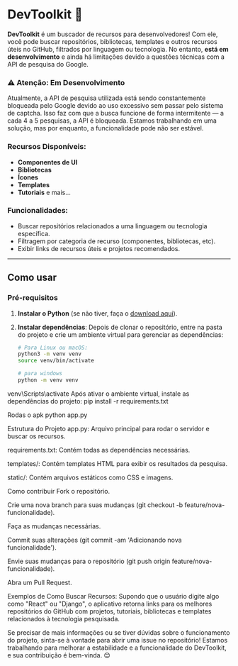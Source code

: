 # DevToolkit 🔧

**DevToolkit** é um buscador de recursos para desenvolvedores! Com ele, você pode buscar repositórios, bibliotecas, templates e outros recursos úteis no GitHub, filtrados por linguagem ou tecnologia. No entanto, **está em desenvolvimento** e ainda há limitações devido a questões técnicas com a API de pesquisa do Google.

### ⚠️ **Atenção: Em Desenvolvimento**
Atualmente, a API de pesquisa utilizada está sendo constantemente bloqueada pelo Google devido ao uso excessivo sem passar pelo sistema de captcha. Isso faz com que a busca funcione de forma intermitente — a cada 4 a 5 pesquisas, a API é bloqueada. Estamos trabalhando em uma solução, mas por enquanto, a funcionalidade pode não ser estável.

### Recursos Disponíveis:
- **Componentes de UI**
- **Bibliotecas**
- **Ícones**
- **Templates**
- **Tutoriais** e mais...

### Funcionalidades:
- Buscar repositórios relacionados a uma linguagem ou tecnologia específica.
- Filtragem por categoria de recurso (componentes, bibliotecas, etc).
- Exibir links de recursos úteis e projetos recomendados.

---

## Como usar

### Pré-requisitos

1. **Instalar o Python** (se não tiver, faça o [download aqui](https://www.python.org/downloads/)).

2. **Instalar dependências**:
   Depois de clonar o repositório, entre na pasta do projeto e crie um ambiente virtual para gerenciar as dependências:

   ```bash
   # Para Linux ou macOS:
   python3 -m venv venv
   source venv/bin/activate

   # para windows
   python -m venv venv
venv\Scripts\activate
Após ativar o ambiente virtual, instale as dependências do projeto:
pip install -r requirements.txt

Rodas o apk 
python app.py

Estrutura do Projeto
app.py: Arquivo principal para rodar o servidor e buscar os recursos.

requirements.txt: Contém todas as dependências necessárias.

templates/: Contém templates HTML para exibir os resultados da pesquisa.

static/: Contém arquivos estáticos como CSS e imagens.

Como contribuir
Fork o repositório.

Crie uma nova branch para suas mudanças (git checkout -b feature/nova-funcionalidade).

Faça as mudanças necessárias.

Commit suas alterações (git commit -am 'Adicionando nova funcionalidade').

Envie suas mudanças para o repositório (git push origin feature/nova-funcionalidade).

Abra um Pull Request.

Exemplos de Como Buscar Recursos:
Supondo que o usuário digite algo como "React" ou "Django", o aplicativo retorna links para os melhores repositórios do GitHub com projetos, tutoriais, bibliotecas e templates relacionados à tecnologia pesquisada.

Se precisar de mais informações ou se tiver dúvidas sobre o funcionamento do projeto, sinta-se à vontade para abrir uma issue no repositório! Estamos trabalhando para melhorar a estabilidade e a funcionalidade do DevToolkit, e sua contribuição é bem-vinda. 😊


